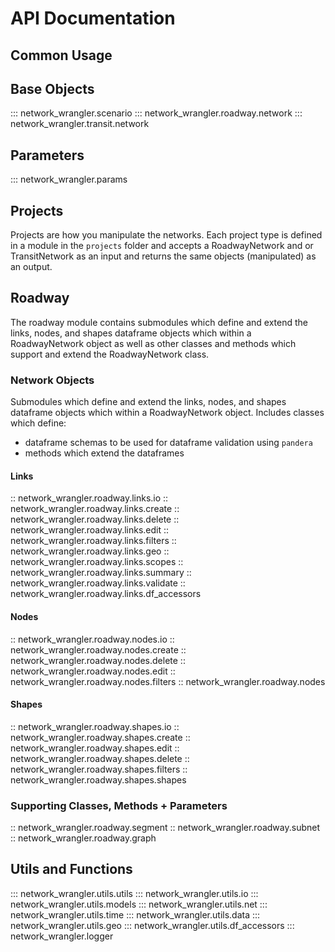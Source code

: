 # API Documentation

## Common Usage

## Base Objects

::: network_wrangler.scenario
::: network_wrangler.roadway.network
::: network_wrangler.transit.network

## Parameters

::: network_wrangler.params

## Projects

Projects are how you manipulate the networks. Each project type is defined in a module in the `projects` folder and accepts a RoadwayNetwork and or TransitNetwork as an input and returns the same objects (manipulated) as an output.  

## Roadway

The roadway module contains submodules which define and extend the links, nodes, and shapes dataframe objects which within a RoadwayNetwork object as well as other classes and methods which support and extend the RoadwayNetwork class.

### Network Objects

Submodules which define and extend the links, nodes, and shapes dataframe objects which within a RoadwayNetwork object.  Includes classes which define:

- dataframe schemas to be used for dataframe validation using `pandera`
- methods which extend the dataframes

#### Links

:: network_wrangler.roadway.links.io
:: network_wrangler.roadway.links.create
:: network_wrangler.roadway.links.delete
:: network_wrangler.roadway.links.edit
:: network_wrangler.roadway.links.filters
:: network_wrangler.roadway.links.geo
:: network_wrangler.roadway.links.scopes
:: network_wrangler.roadway.links.summary
:: network_wrangler.roadway.links.validate
:: network_wrangler.roadway.links.df_accessors

#### Nodes

:: network_wrangler.roadway.nodes.io
:: network_wrangler.roadway.nodes.create
:: network_wrangler.roadway.nodes.delete
:: network_wrangler.roadway.nodes.edit
:: network_wrangler.roadway.nodes.filters
:: network_wrangler.roadway.nodes

#### Shapes

:: network_wrangler.roadway.shapes.io
:: network_wrangler.roadway.shapes.create
:: network_wrangler.roadway.shapes.edit
:: network_wrangler.roadway.shapes.delete
:: network_wrangler.roadway.shapes.filters
:: network_wrangler.roadway.shapes.shapes

### Supporting Classes, Methods + Parameters

:: network_wrangler.roadway.segment
:: network_wrangler.roadway.subnet
:: network_wrangler.roadway.graph

## Utils and Functions

::: network_wrangler.utils.utils
::: network_wrangler.utils.io
::: network_wrangler.utils.models
::: network_wrangler.utils.net
::: network_wrangler.utils.time
::: network_wrangler.utils.data
::: network_wrangler.utils.geo
::: network_wrangler.utils.df_accessors
::: network_wrangler.logger
